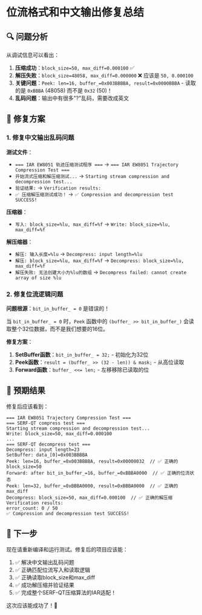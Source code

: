# 位流格式和中文输出修复总结

## 🔍 问题分析

从调试信息可以看出：

1. **压缩成功**：`block_size=50, max_diff=0.000100` ✅
2. **解压失败**：`block_size=48058, max_diff=0.000000` ❌ 应该是 `50, 0.000100`
3. **关键问题**：`Peek: len=16, buffer_=0x003BBBBA, result=0x0000BBBA` - 读取的是 `0xBBBA` (48058) 而不是 `0x32` (50)！
4. **乱码问题**：输出中有很多"?"乱码，需要改成英文

## 🔧 修复方案

### 1. 修复中文输出乱码问题

**测试文件**：
- `=== IAR EW8051 轨迹压缩测试程序 ===` → `=== IAR EW8051 Trajectory Compression Test ===`
- `开始流式压缩和解压缩测试...` → `Starting stream compression and decompression test...`
- `验证结果:` → `Verification results:`
- `✅ 压缩解压缩测试成功！` → `✅ Compression and decompression test SUCCESS!`

**压缩器**：
- `写入: block_size=%lu, max_diff=%f` → `Write: block_size=%lu, max_diff=%f`

**解压缩器**：
- `解压: 输入长度=%lu` → `Decompress: input length=%lu`
- `解压: block_size=%lu, max_diff=%f` → `Decompress: block_size=%lu, max_diff=%f`
- `解压失败: 无法创建大小为%lu的数组` → `Decompress failed: cannot create array of size %lu`

### 2. 修复位流逻辑问题

**问题根源**：`bit_in_buffer_ = 0` 是错误的！

当 `bit_in_buffer_ = 0` 时，`Peek` 函数中的 `(buffer_ >> bit_in_buffer_)` 会读取整个32位数据，而不是我们想要的16位。

**修复方案**：
1. **SetBuffer函数**：`bit_in_buffer_ = 32;` - 初始化为32位
2. **Peek函数**：`result = (buffer_ >> (32 - len)) & mask;` - 从高位读取
3. **Forward函数**：`buffer_ <<= len;` - 左移移除已读取的位

## 🎯 预期结果

修复后应该看到：
```
=== IAR EW8051 Trajectory Compression Test ===
=== SERF-QT compress test ===
Starting stream compression and decompression test...
Write: block_size=50, max_diff=0.000100
...
=== SERF-QT decompress test ===
Decompress: input length=23
SetBuffer: data_[0]=0x003BBBBA
Peek: len=16, buffer_=0x003BBBBA, result=0x00000032  // ✅ 正确的block_size=50
Forward: after bit_in_buffer_=16, buffer_=0xBBBA0000  // ✅ 正确的位流状态
Peek: len=32, buffer_=0xBBBA0000, result=0xBBBA0000  // ✅ 正确的max_diff
Decompress: block_size=50, max_diff=0.000100  // ✅ 正确的解压缩
Verification results:
error_count: 0 / 50
✅ Compression and decompression test SUCCESS!
```

## 🚀 下一步

现在请重新编译和运行测试。修复后的项目应该能：
1. ✅ 解决中文输出乱码问题
2. ✅ 正确匹配位流写入和读取逻辑
3. ✅ 正确读取block_size和max_diff
4. ✅ 成功解压缩并验证结果
5. ✅ 完成整个SERF-QT压缩算法的IAR适配！

这次应该能成功了！🤞
